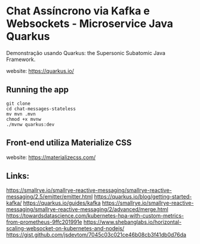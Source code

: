# Chat Assíncrono via Kafka e Websockets - Microservice Java Quarkus

Demonstração usando Quarkus: the Supersonic Subatomic Java Framework.

website: https://quarkus.io/

## Running the app

```
git clone
cd chat-messages-stateless
mv mvn .mvn
chmod +x mvnw
./mvnw quarkus:dev
```

## Front-end utiliza Materialize CSS

website: https://materializecss.com/

## Links:

https://smallrye.io/smallrye-reactive-messaging/smallrye-reactive-messaging/2.5/emitter/emitter.html
https://quarkus.io/blog/getting-started-kafka/
https://quarkus.io/guides/kafka
https://smallrye.io/smallrye-reactive-messaging/smallrye-reactive-messaging/2/advanced/merge.html
https://towardsdatascience.com/kubernetes-hpa-with-custom-metrics-from-prometheus-9ffc201991e
https://www.shebanglabs.io/horizontal-scaling-websocket-on-kubernetes-and-nodejs/
https://gist.github.com/jsdevtom/7045c03c021ce46b08cb3f41db0d76da
